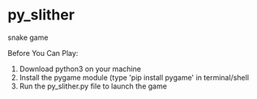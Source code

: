 # py_slither
snake game

Before You Can Play:
1) Download python3 on your machine
2) Install the pygame module (type 'pip install pygame' in terminal/shell
3) Run the py_slither.py file to launch the game

